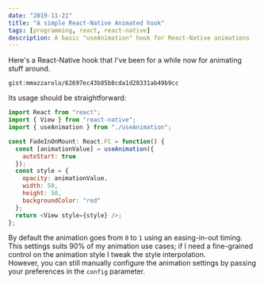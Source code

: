 ```yaml
---
date: "2019-11-21"
title: "A simple React-Native Animated hook"
tags: [programming, react, react-native]
description: A basic "useAnimation" hook for React-Native animations
---
```


Here's a React-Native hook that I've been for a while now for animating stuff around.

`gist:mmazzarolo/62697ec43b85b8cda1d28331ab49b9cc`

Its usage should be straightforward:

```js
import React from "react";
import { View } from "react-native";
import { useAnimation } from "./useAnimation";

const FadeInOnMount: React.FC = function() {
  const [animationValue] = useAnimation({
    autoStart: true
  });
  const style = {
    opacity: animationValue,
    width: 50,
    height: 50,
    backgroundColor: "red"
  };
  return <View style={style} />;
};
```

By default the animation goes from `0` to `1` using an easing-in-out timing. This settings suits 90% of my animation use cases; if I need a fine-grained control on the animation style I tweak the style interpolation.  
However, you can still manually configure the animation settings by passing your preferences in the `config` parameter.
